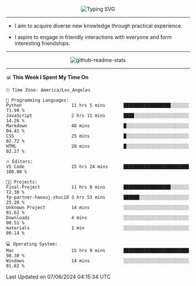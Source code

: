 <p align="center">
  <img src="https://readme-typing-svg.demolab.com?font=Fira+Code&weight=500&size=32&duration=2500&pause=1600&center=true&vCenter=true&random=false&width=1024&height=64&lines=Hi+there+%F0%9F%91%8B;I'm+delighted+you+could+make+it+here+%F0%9F%8E%89;I'm+Harry%2C+a+college+student+still+finding+my+way" alt="Typing SVG" />
</p>


---


- I aim to acquire diverse new knowledge through practical experience.

- I aspire to engage in friendly interactions with everyone and form interesting friendships.


---


<p align="center">
  <img src="https://github-readme-stats.vercel.app/api?username=Harry-Jing&show_icons=true" alt="github-readme-stats"/>
</p>


---

<!--START_SECTION:waka-->
📊 **This Week I Spent My Time On** 

```text
🕑︎ Time Zone: America/Los_Angeles

💬 Programming Languages: 
Python                   11 hrs 5 mins       ██████████████████░░░░░░░   71.99 % 
JavaScript               2 hrs 11 mins       ████░░░░░░░░░░░░░░░░░░░░░   14.26 % 
Markdown                 40 mins             █░░░░░░░░░░░░░░░░░░░░░░░░   04.41 % 
CSS                      25 mins             █░░░░░░░░░░░░░░░░░░░░░░░░   02.72 % 
HTML                     20 mins             █░░░░░░░░░░░░░░░░░░░░░░░░   02.27 % 

🔥 Editors: 
VS Code                  15 hrs 24 mins      █████████████████████████   100.00 % 

🐱‍💻 Projects: 
Final-Project            11 hrs 8 mins       ██████████████████░░░░░░░   72.30 % 
fp-partner-haoxuj-zhuc18 3 hrs 53 mins       ██████░░░░░░░░░░░░░░░░░░░   25.28 % 
Unknown Project          14 mins             ░░░░░░░░░░░░░░░░░░░░░░░░░   01.62 % 
Downloads                4 mins              ░░░░░░░░░░░░░░░░░░░░░░░░░   00.51 % 
materials                1 min               ░░░░░░░░░░░░░░░░░░░░░░░░░   00.14 % 

💻 Operating System: 
Mac                      15 hrs 9 mins       █████████████████████████   98.38 % 
Windows                  14 mins             ░░░░░░░░░░░░░░░░░░░░░░░░░   01.62 % 
```


 Last Updated on 07/06/2024 04:15:34 UTC
<!--END_SECTION:waka-->
